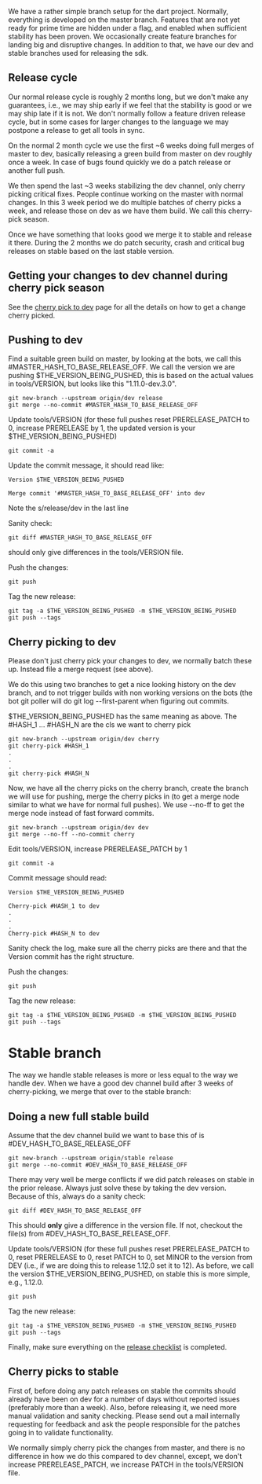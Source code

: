 We have a rather simple branch setup for the dart project. Normally, everything is developed on the master branch. Features that are not yet ready for prime time are hidden under a flag, and enabled when sufficient stability has been proven. We occasionally create feature branches for landing big and disruptive changes. In addition to that, we have our dev and stable branches used for releasing the sdk.

## Release cycle
Our normal release cycle is roughly 2 months long, but we don't make any guarantees, i.e., we may ship early if we feel that the stability is good or we may ship late if it is not. We don't normally follow a feature driven release cycle, but in some cases for larger changes to the language we may postpone a release to get all tools in sync.

On the normal 2 month cycle we use the first ~6 weeks doing full merges of master to dev, basically releasing a green build from master on dev roughly once a week. In case of bugs found quickly we do a patch release or another full push.

We then spend the last ~3 weeks stabilizing the dev channel, only cherry picking critical fixes. People continue working on the master with normal changes. In this 3 week period we do multiple batches of cherry picks a week, and release those on dev as we have them build. We call this cherry-pick season.

Once we have something that looks good we merge it to stable and release it there. During the 2 months we do patch security, crash and critical bug releases on stable based on the last stable version.

## Getting your changes to dev channel during cherry pick season

See the [cherry pick to dev](https://github.com/dart-lang/sdk/wiki/Cherry-picks-to-dev-channel) page for all the details on how to get a change cherry picked.

## Pushing to dev
Find a suitable green build on master, by looking at the bots, we call this #MASTER_HASH_TO_BASE_RELEASE_OFF. We call the version we are pushing $THE_VERSION_BEING_PUSHED, this is based on the actual values in tools/VERSION, but looks like this "1.11.0-dev.3.0". 
```
git new-branch --upstream origin/dev release
git merge --no-commit #MASTER_HASH_TO_BASE_RELEASE_OFF
```
Update tools/VERSION (for these full pushes reset PRERELEASE_PATCH to 0, increase PRERELEASE by 1, the updated version is your $THE_VERSION_BEING_PUSHED)
```
git commit -a
```
Update the commit message, it should read like:
```
Version $THE_VERSION_BEING_PUSHED

Merge commit '#MASTER_HASH_TO_BASE_RELEASE_OFF' into dev
```
Note the s/release/dev in the last line

Sanity check:
```
git diff #MASTER_HASH_TO_BASE_RELEASE_OFF
```
should only give differences in the tools/VERSION file.

Push the changes:
```
git push
```
Tag the new release:
```
git tag -a $THE_VERSION_BEING_PUSHED -m $THE_VERSION_BEING_PUSHED
git push --tags
```

## Cherry picking to dev
Please don't just cherry pick your changes to dev, we normally batch these up. Instead file a merge request (see above).

We do this using two branches to get a nice looking history on the dev branch, and to not trigger builds with non working versions on the bots (the bot git poller will do git log --first-parent when figuring out commits.

$THE_VERSION_BEING_PUSHED has the same meaning as above. The #HASH_1 ... #HASH_N are the cls we want to cherry pick
```
git new-branch --upstream origin/dev cherry
git cherry-pick #HASH_1
.
.
.
git cherry-pick #HASH_N
```
Now, we have all the cherry picks on the cherry branch, create the branch we will use for pushing, merge the cherry picks in (to get a merge node similar to what we have for normal full pushes). We use --no-ff to get the merge node instead of fast forward commits.
```
git new-branch --upstream origin/dev dev
git merge --no-ff --no-commit cherry
```
Edit tools/VERSION, increase PRERELEASE_PATCH by 1
```
git commit -a
```
Commit message should read:
```
Version $THE_VERSION_BEING_PUSHED

Cherry-pick #HASH_1 to dev
.
.
.
Cherry-pick #HASH_N to dev
```
Sanity check the log, make sure all the cherry picks are there and that the Version commit has the right structure.

Push the changes:
```
git push
```

Tag the new release:
```
git tag -a $THE_VERSION_BEING_PUSHED -m $THE_VERSION_BEING_PUSHED
git push --tags
```
# Stable branch
The way we handle stable releases is more or less equal to the way we handle dev. When we have a good dev channel build after 3 weeks of cherry-picking, we merge that over to the stable branch:

## Doing a new full stable build
Assume that the dev channel build we want to base this of is #DEV_HASH_TO_BASE_RELEASE_OFF
```
git new-branch --upstream origin/stable release
git merge --no-commit #DEV_HASH_TO_BASE_RELEASE_OFF
```
There may very well be merge conflicts if we did patch releases on stable in the prior release. Always just solve these by taking the dev version. Because of this, always do a sanity check:
```
git diff #DEV_HASH_TO_BASE_RELEASE_OFF
```
This should **only** give a difference in the version file. If not, checkout the file(s) from #DEV_HASH_TO_BASE_RELEASE_OFF.

Update tools/VERSION (for these full pushes reset PRERELEASE_PATCH to 0, reset PRERELEASE to 0, reset PATCH to 0, set MINOR to the version from DEV (i.e., if we are doing this to release 1.12.0 set it to 12). As before, we call the version $THE_VERSION_BEING_PUSHED, on stable this is more simple, e.g., 1.12.0.

```
git push
```
Tag the new release:
```
git tag -a $THE_VERSION_BEING_PUSHED -m $THE_VERSION_BEING_PUSHED
git push --tags
```

Finally, make sure everything on the [release checklist](https://github.com/dart-lang/sdk/wiki/Release-checklist) is completed.

## Cherry picks to stable
First of, before doing any patch releases on stable the commits should already have been on dev for a number of days without reported issues (preferably more than a week). Also, before releasing it, we need more manual validation and sanity checking. Please send out a mail internally requesting for feedback and ask the people responsible for the patches going in to validate functionality.

We normally simply cherry pick the changes from master, and there is no difference in how we do this compared to dev channel, except, we don't increase PRERELEASE_PATCH, we increase PATCH in the tools/VERSION file.